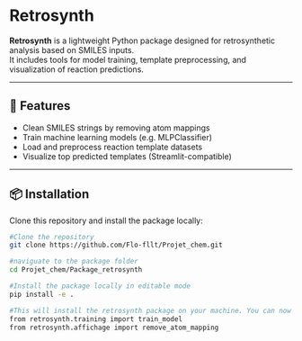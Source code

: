 # Retrosynth

**Retrosynth** is a lightweight Python package designed for retrosynthetic analysis based on SMILES inputs.  
It includes tools for model training, template preprocessing, and visualization of reaction predictions.

---

## 🚀 Features

- Clean SMILES strings by removing atom mappings
- Train machine learning models (e.g. MLPClassifier)
- Load and preprocess reaction template datasets
- Visualize top predicted templates (Streamlit-compatible)

---

## 📦 Installation

Clone this repository and install the package locally:

```bash
#Clone the repository
git clone https://github.com/Flo-fllt/Projet_chem.git

#naviguate to the package folder
cd Projet_chem/Package_retrosynth

#Install the package locally in editable mode
pip install -e .

#This will install the retrosynth package on your machine. You can now import and use its functions anywhere in your Python environment:
from retrosynth.training import train_model
from retrosynth.affichage import remove_atom_mapping


